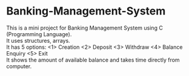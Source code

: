 # Banking-Management-System  
This is a mini project for Banking Management System using C (Programming Language).  
It uses structures, arrays.  
It has 5 options: <1> Creation <2> Deposit <3> Withdraw <4> Balance Enquiry <5> Exit  
It shows the amount of available balance and takes time directly from computer.
